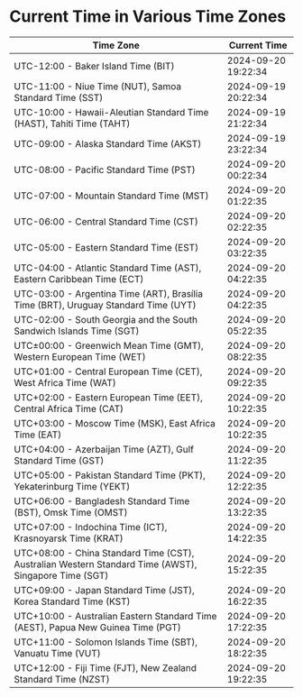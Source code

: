 # Current Time in Various Time Zones

| Time Zone | Current Time |
|-----------|--------------|
| UTC-12:00 - Baker Island Time (BIT) | 2024-09-20 19:22:34 |
| UTC-11:00 - Niue Time (NUT), Samoa Standard Time (SST) | 2024-09-19 20:22:34 |
| UTC-10:00 - Hawaii-Aleutian Standard Time (HAST), Tahiti Time (TAHT) | 2024-09-19 21:22:34 |
| UTC-09:00 - Alaska Standard Time (AKST) | 2024-09-19 23:22:34 |
| UTC-08:00 - Pacific Standard Time (PST) | 2024-09-20 00:22:34 |
| UTC-07:00 - Mountain Standard Time (MST) | 2024-09-20 01:22:35 |
| UTC-06:00 - Central Standard Time (CST) | 2024-09-20 02:22:35 |
| UTC-05:00 - Eastern Standard Time (EST) | 2024-09-20 03:22:35 |
| UTC-04:00 - Atlantic Standard Time (AST), Eastern Caribbean Time (ECT) | 2024-09-20 04:22:35 |
| UTC-03:00 - Argentina Time (ART), Brasília Time (BRT), Uruguay Standard Time (UYT) | 2024-09-20 04:22:35 |
| UTC-02:00 - South Georgia and the South Sandwich Islands Time (SGT) | 2024-09-20 05:22:35 |
| UTC±00:00 - Greenwich Mean Time (GMT), Western European Time (WET) | 2024-09-20 08:22:35 |
| UTC+01:00 - Central European Time (CET), West Africa Time (WAT) | 2024-09-20 09:22:35 |
| UTC+02:00 - Eastern European Time (EET), Central Africa Time (CAT) | 2024-09-20 10:22:35 |
| UTC+03:00 - Moscow Time (MSK), East Africa Time (EAT) | 2024-09-20 10:22:35 |
| UTC+04:00 - Azerbaijan Time (AZT), Gulf Standard Time (GST) | 2024-09-20 11:22:35 |
| UTC+05:00 - Pakistan Standard Time (PKT), Yekaterinburg Time (YEKT) | 2024-09-20 12:22:35 |
| UTC+06:00 - Bangladesh Standard Time (BST), Omsk Time (OMST) | 2024-09-20 13:22:35 |
| UTC+07:00 - Indochina Time (ICT), Krasnoyarsk Time (KRAT) | 2024-09-20 14:22:35 |
| UTC+08:00 - China Standard Time (CST), Australian Western Standard Time (AWST), Singapore Time (SGT) | 2024-09-20 15:22:35 |
| UTC+09:00 - Japan Standard Time (JST), Korea Standard Time (KST) | 2024-09-20 16:22:35 |
| UTC+10:00 - Australian Eastern Standard Time (AEST), Papua New Guinea Time (PGT) | 2024-09-20 17:22:35 |
| UTC+11:00 - Solomon Islands Time (SBT), Vanuatu Time (VUT) | 2024-09-20 18:22:35 |
| UTC+12:00 - Fiji Time (FJT), New Zealand Standard Time (NZST) | 2024-09-20 19:22:35 |
